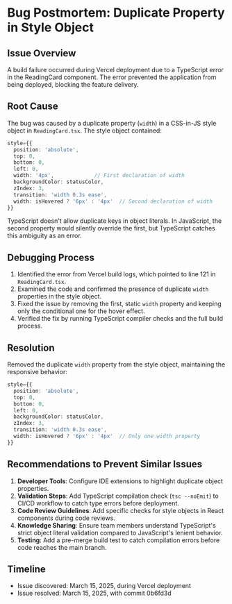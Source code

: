 # Bug Postmortem: Duplicate Property in Style Object

## Issue Overview
A build failure occurred during Vercel deployment due to a TypeScript error in the ReadingCard component. The error prevented the application from being deployed, blocking the feature delivery.

## Root Cause
The bug was caused by a duplicate property (`width`) in a CSS-in-JS style object in `ReadingCard.tsx`. The style object contained:

```typescript
style={{
  position: 'absolute',
  top: 0,
  bottom: 0,
  left: 0,
  width: '4px',             // First declaration of width
  backgroundColor: statusColor,
  zIndex: 3,
  transition: 'width 0.3s ease',
  width: isHovered ? '6px' : '4px'  // Second declaration of width
}}
```

TypeScript doesn't allow duplicate keys in object literals. In JavaScript, the second property would silently override the first, but TypeScript catches this ambiguity as an error.

## Debugging Process
1. Identified the error from Vercel build logs, which pointed to line 121 in `ReadingCard.tsx`.
2. Examined the code and confirmed the presence of duplicate `width` properties in the style object.
3. Fixed the issue by removing the first, static `width` property and keeping only the conditional one for the hover effect.
4. Verified the fix by running TypeScript compiler checks and the full build process.

## Resolution
Removed the duplicate `width` property from the style object, maintaining the responsive behavior:

```typescript
style={{
  position: 'absolute',
  top: 0,
  bottom: 0,
  left: 0,
  backgroundColor: statusColor,
  zIndex: 3,
  transition: 'width 0.3s ease',
  width: isHovered ? '6px' : '4px'  // Only one width property
}}
```

## Recommendations to Prevent Similar Issues
1. **Developer Tools**: Configure IDE extensions to highlight duplicate object properties.
2. **Validation Steps**: Add TypeScript compilation check (`tsc --noEmit`) to CI/CD workflow to catch type errors before deployment.
3. **Code Review Guidelines**: Add specific checks for style objects in React components during code reviews.
4. **Knowledge Sharing**: Ensure team members understand TypeScript's strict object literal validation compared to JavaScript's lenient behavior.
5. **Testing**: Add a pre-merge build test to catch compilation errors before code reaches the main branch.

## Timeline
- Issue discovered: March 15, 2025, during Vercel deployment
- Issue resolved: March 15, 2025, with commit 0b6fd3d